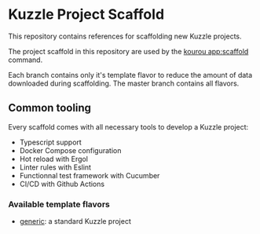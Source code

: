 # Kuzzle Project Scaffold

This repository contains references for scaffolding new Kuzzle projects.

The project scaffold in this repository are used by the [kourou app:scaffold](https://github.com/kuzzleio/kourou/#kourou-appscaffold-name) command.

Each branch contains only it's template flavor to reduce the amount of data downloaded during scaffolding. The master branch contains all flavors.

## Common tooling

Every scaffold comes with all necessary tools to develop a Kuzzle project:
 - Typescript support
 - Docker Compose configuration
 - Hot reload with Ergol
 - Linter rules with Eslint
 - Functionnal test framework with Cucumber
 - CI/CD with Github Actions

### Available template flavors

 - [generic](./generic/): a standard Kuzzle project